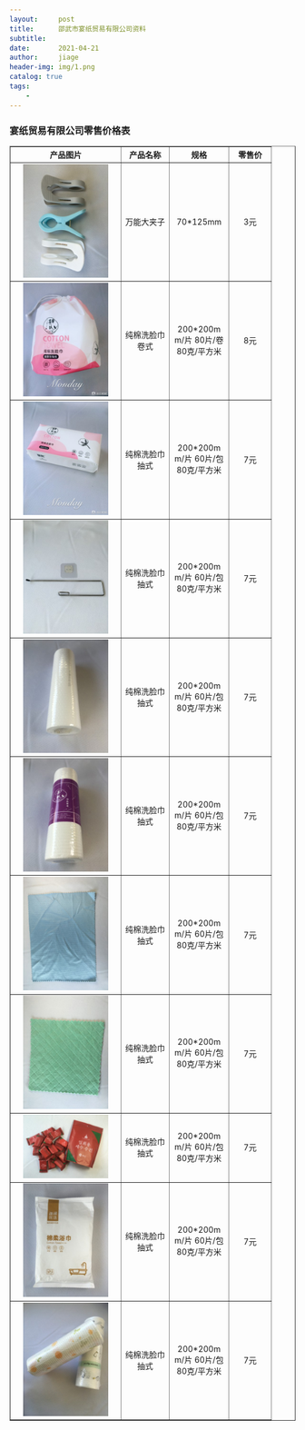 ```yaml
---
layout:     post
title:      邵武市宴纸贸易有限公司资料
subtitle:   
date:       2021-04-21
author:     jiage
header-img: img/1.png
catalog: true
tags:
    - 
---
```


### 宴纸贸易有限公司零售价格表

<body>
	<table width="400" border="1" style="word-break:break-all; word-wrap:break-all; text-align:center">
		<tr>
		  <th width="180">产品图片</th>
		  <th width="70">产品名称</th>
		  <th width="90">规格</th>
		  <th width="60">零售价</th>
		</tr>
		<tr>
		  <td><img src="/img/yanzhi/9.jpg" width="150"></td>
		  <td align="center">万能大夹子</td>
		  <td>70*125mm</td>
		  <td>3元</td>
		</tr>
		<tr>
		  <td><img src="/img/yanzhi/1.jpg" width="150"></td>
		  <td style="text-align: middle;">纯棉洗脸巾卷式</td>
		  <td>200*200mm/片 80片/卷
		      80克/平方米</td>
		  <td>8元</td>
		</tr>
		<tr>
		  <td><img src="/img/yanzhi/2.jpg" width="150"></td>
		  <td>纯棉洗脸巾抽式</td>
		  <td>200*200mm/片 60片/包 
		      80克/平方米</td>
		  <td>7元</td>
		</tr>
		<tr>
		  <td><img src="/img/yanzhi/3.jpg" width="150"></td>
		  <td>纯棉洗脸巾抽式</td>
		  <td>200*200mm/片 60片/包 
		      80克/平方米</td>
		  <td>7元</td>
		</tr>
		<tr>
		  <td><img src="/img/yanzhi/4.jpg" width="150"></td>
		  <td>纯棉洗脸巾抽式</td>
		  <td>200*200mm/片 60片/包 
		      80克/平方米</td>
		  <td>7元</td>
		</tr>
		<tr>
		  <td><img src="/img/yanzhi/5.jpg" width="150"></td>
		  <td>纯棉洗脸巾抽式</td>
		  <td>200*200mm/片 60片/包 
		      80克/平方米</td>
		  <td>7元</td>
		</tr>
		<tr>
		  <td><img src="/img/yanzhi/6.jpg" width="150"></td>
		  <td>纯棉洗脸巾抽式</td>
		  <td>200*200mm/片 60片/包 
		      80克/平方米</td>
		  <td>7元</td>
		</tr>
		<tr>
		  <td><img src="/img/yanzhi/7.jpg" width="150"></td>
		  <td>纯棉洗脸巾抽式</td>
		  <td>200*200mm/片 60片/包 
		      80克/平方米</td>
		  <td>7元</td>
		</tr>
		<tr>
		  <td><img src="/img/yanzhi/8.jpg" width="150"></td>
		  <td>纯棉洗脸巾抽式</td>
		  <td>200*200mm/片 60片/包 
		      80克/平方米</td>
		  <td>7元</td>
		</tr>
		<tr>
		  <td><img src="/img/yanzhi/10.jpg" width="150"></td>
		  <td>纯棉洗脸巾抽式</td>
		  <td>200*200mm/片 60片/包 
		      80克/平方米</td>
		  <td>7元</td>
		</tr>
		<tr>
		  <td><img src="/img/yanzhi/11.jpg" width="150"></td>
		  <td>纯棉洗脸巾抽式</td>
		  <td>200*200mm/片 60片/包 
		      80克/平方米</td>
		  <td>7元</td>
		</tr>	
	</table>
</body>
